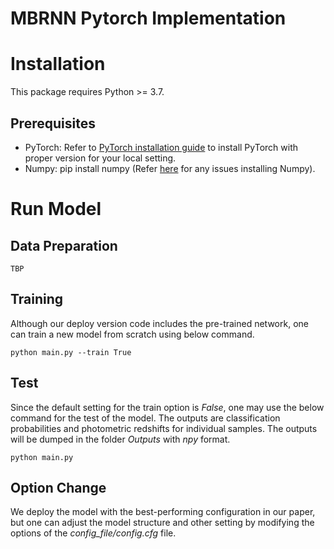 # MBRNN Pytorch Implementation

# Installation
This package requires Python >= 3.7.

## Prerequisites 
- PyTorch: Refer to [PyTorch installation guide](https://pytorch.org/get-started/locally/) to install PyTorch with proper version for your local setting.
- Numpy: pip install numpy (Refer [here](https://github.com/numpy/numpy) for any issues installing Numpy).

# Run Model

## Data Preparation
```
TBP
```

## Training
Although our deploy version code includes the pre-trained network, one can train a new model from scratch using below command.
```
python main.py --train True
```

## Test
Since the default setting for the train option is *False*, one may use the below command for the test of the model. The outputs are classification probabilities and photometric redshifts for individual samples. The outputs will be dumped in the folder *Outputs* with *npy* format.
```
python main.py
```

## Option Change
We deploy the model with the best-performing configuration in our paper, but one can adjust the model structure and other setting by modifying the options of the *config_file/config.cfg* file.
